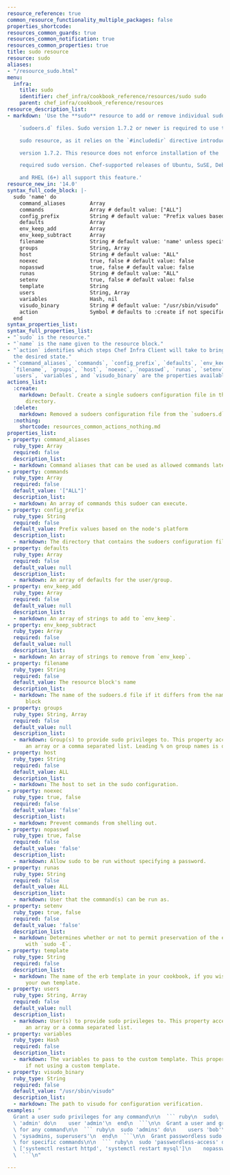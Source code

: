 ```yaml
---
resource_reference: true
common_resource_functionality_multiple_packages: false
properties_shortcode: 
resources_common_guards: true
resources_common_notification: true
resources_common_properties: true
title: sudo resource
resource: sudo
aliases:
- "/resource_sudo.html"
menu:
  infra:
    title: sudo
    identifier: chef_infra/cookbook_reference/resources/sudo sudo
    parent: chef_infra/cookbook_reference/resources
resource_description_list:
- markdown: 'Use the **sudo** resource to add or remove individual sudo entries using

    `sudoers.d` files. Sudo version 1.7.2 or newer is required to use the

    sudo resource, as it relies on the `#includedir` directive introduced in

    version 1.7.2. This resource does not enforce installation of the

    required sudo version. Chef-supported releases of Ubuntu, SuSE, Debian,

    and RHEL (6+) all support this feature.'
resource_new_in: '14.0'
syntax_full_code_block: |-
  sudo 'name' do
    command_aliases        Array
    commands               Array # default value: ["ALL"]
    config_prefix          String # default value: "Prefix values based on the node's platform"
    defaults               Array
    env_keep_add           Array
    env_keep_subtract      Array
    filename               String # default value: 'name' unless specified
    groups                 String, Array
    host                   String # default value: "ALL"
    noexec                 true, false # default value: false
    nopasswd               true, false # default value: false
    runas                  String # default value: "ALL"
    setenv                 true, false # default value: false
    template               String
    users                  String, Array
    variables              Hash, nil
    visudo_binary          String # default value: "/usr/sbin/visudo"
    action                 Symbol # defaults to :create if not specified
  end
syntax_properties_list: 
syntax_full_properties_list:
- "`sudo` is the resource."
- "`name` is the name given to the resource block."
- "`action` identifies which steps Chef Infra Client will take to bring the node into
  the desired state."
- "`command_aliases`, `commands`, `config_prefix`, `defaults`, `env_keep_add`, `env_keep_subtract`,
  `filename`, `groups`, `host`, `noexec`, `nopasswd`, `runas`, `setenv`, `template`,
  `users`, `variables`, and `visudo_binary` are the properties available to this resource."
actions_list:
  :create:
    markdown: Default. Create a single sudoers configuration file in the `sudoers.d`
      directory.
  :delete:
    markdown: Removed a sudoers configuration file from the `sudoers.d` directory.
  :nothing:
    shortcode: resources_common_actions_nothing.md
properties_list:
- property: command_aliases
  ruby_type: Array
  required: false
  description_list:
  - markdown: Command aliases that can be used as allowed commands later in the configuration.
- property: commands
  ruby_type: Array
  required: false
  default_value: '["ALL"]'
  description_list:
  - markdown: An array of commands this sudoer can execute.
- property: config_prefix
  ruby_type: String
  required: false
  default_value: Prefix values based on the node's platform
  description_list:
  - markdown: The directory that contains the sudoers configuration file.
- property: defaults
  ruby_type: Array
  required: false
  default_value: null
  description_list:
  - markdown: An array of defaults for the user/group.
- property: env_keep_add
  ruby_type: Array
  required: false
  default_value: null
  description_list:
  - markdown: An array of strings to add to `env_keep`.
- property: env_keep_subtract
  ruby_type: Array
  required: false
  default_value: null
  description_list:
  - markdown: An array of strings to remove from `env_keep`.
- property: filename
  ruby_type: String
  required: false
  default_value: The resource block's name
  description_list:
  - markdown: The name of the sudoers.d file if it differs from the name of the resource
      block
- property: groups
  ruby_type: String, Array
  required: false
  default_value: null
  description_list:
  - markdown: Group(s) to provide sudo privileges to. This property accepts either
      an array or a comma separated list. Leading % on group names is optional.
- property: host
  ruby_type: String
  required: false
  default_value: ALL
  description_list:
  - markdown: The host to set in the sudo configuration.
- property: noexec
  ruby_type: true, false
  required: false
  default_value: 'false'
  description_list:
  - markdown: Prevent commands from shelling out.
- property: nopasswd
  ruby_type: true, false
  required: false
  default_value: 'false'
  description_list:
  - markdown: Allow sudo to be run without specifying a password.
- property: runas
  ruby_type: String
  required: false
  default_value: ALL
  description_list:
  - markdown: User that the command(s) can be run as.
- property: setenv
  ruby_type: true, false
  required: false
  default_value: 'false'
  description_list:
  - markdown: Determines whether or not to permit preservation of the environment
      with `sudo -E`.
- property: template
  ruby_type: String
  required: false
  description_list:
  - markdown: The name of the erb template in your cookbook, if you wish to supply
      your own template.
- property: users
  ruby_type: String, Array
  required: false
  default_value: null
  description_list:
  - markdown: User(s) to provide sudo privileges to. This property accepts either
      an array or a comma separated list.
- property: variables
  ruby_type: Hash
  required: false
  description_list:
  - markdown: The variables to pass to the custom template. This property is ignored
      if not using a custom template.
- property: visudo_binary
  ruby_type: String
  required: false
  default_value: "/usr/sbin/visudo"
  description_list:
  - markdown: The path to visudo for configuration verification.
examples: "
  Grant a user sudo privileges for any command\n\n  ``` ruby\n  sudo\
  \ 'admin' do\n    user 'admin'\n  end\n  ```\n\n  Grant a user and groups sudo privileges\
  \ for any command\n\n  ``` ruby\n  sudo 'admins' do\n    users 'bob'\n    groups\
  \ 'sysadmins, superusers'\n  end\n  ```\n\n  Grant passwordless sudo privileges\
  \ for specific commands\n\n  ``` ruby\n  sudo 'passwordless-access' do\n    commands\
  \ ['systemctl restart httpd', 'systemctl restart mysql']\n    nopasswd true\n  end\n\
  \  ```\n"

---
```


